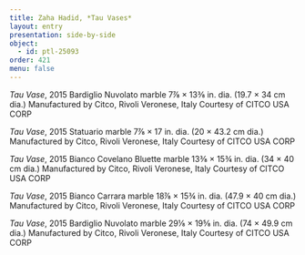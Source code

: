 ```yaml
---
title: Zaha Hadid, *Tau Vases*
layout: entry
presentation: side-by-side
object:
  - id: ptl-25093
order: 421
menu: false
---
```


*Tau Vase*, 2015
Bardiglio Nuvolato marble
7⅞ × 13⅜ in. dia. (19.7 × 34 cm dia.)
Manufactured by Citco, Rivoli Veronese, Italy
Courtesy of CITCO USA CORP

*Tau Vase*, 2015
Statuario marble
7⅞ × 17 in. dia. (20 × 43.2 cm dia.)
Manufactured by Citco, Rivoli Veronese, Italy
Courtesy of CITCO USA CORP

*Tau Vase*, 2015
Bianco Covelano Bluette marble
13⅜ × 15¾ in. dia. (34 × 40 cm dia.)
Manufactured by Citco, Rivoli Veronese, Italy
Courtesy of CITCO USA CORP

*Tau Vase*, 2015
Bianco Carrara marble
18⅞ × 15¾ in. dia. (47.9 × 40 cm dia.)
Manufactured by Citco, Rivoli Veronese, Italy
Courtesy of CITCO USA CORP

*Tau Vase*, 2015
Bardiglio Nuvolato marble
29⅛ × 19⅝ in. dia. (74 × 49.9 cm dia.)
Manufactured by Citco, Rivoli Veronese, Italy
Courtesy of CITCO USA CORP
